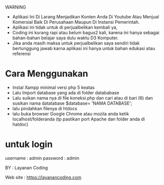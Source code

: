 WARNING

- Aplikasi Ini Di Larang Menjadikan Konten Anda Di Youtube Atau Menjual Komersial Baik Di Perusahaan Maupun Di Instansi Pemerintah.
- Aplikasi ini tidak untuk di perjualbelikan kembali ya,
- Coding ini kurang rapi atau belum bagus2 kali, karena ini hanya sebagai bahan-bahan belajar saya dulu waktu D3 Komputer.  
- Jika anda masih maksa untuk perjualbelikan saya sendiri tidak bertunggung jawab karna aplikasi ini hanya untuk bahan edukasi atau referensi  


# Cara Menggunakan

- Instal Xampp minimal versi php 5 keatas
- Lalu Import database yang ada di folder datababase
- Lalu suikan nama nya di file koneksi.php dan cari 
  atau di bari (6) dan susikan nama datatabase	$database= 'NAMA DATABASE';
- lalu pindahkan filenya di htdocs
- lalu buka browser Google Chrome atau mozila anda ketik localhost/folderanda (tp pastikan port Apache dan folder anda di hatdoc)

# untuk login

username : admin
password : admin

BY : Layanan Coding

Web site : https://layanancoding.com
